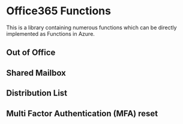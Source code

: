 # Office365 Functions

This is a library containing numerous functions which can be directly implemented as Functions in Azure.

## Out of Office

## Shared Mailbox

## Distribution List

## Multi Factor Authentication (MFA) reset
